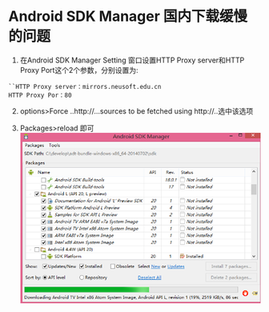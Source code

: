 # Android SDK Manager 国内下载缓慢的问题
  
  1. 在Android SDK Manager Setting 窗口设置HTTP Proxy server和HTTP Proxy Port这个2个参数，分别设置为:
    
    ``HTTP Proxy server：mirrors.neusoft.edu.cn
    HTTP Proxy Por：80

  2. options>Force ..http://...sources to be fetched using http://..选中该选项
  
  3. Packages>reload 即可
  ![附一张效果图](../../images/soft/android_sdk.png)